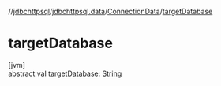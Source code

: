 //[jdbchttpsql](../../../index.md)/[jdbchttpsql.data](../index.md)/[ConnectionData](index.md)/[targetDatabase](target-database.md)

# targetDatabase

[jvm]\
abstract val [targetDatabase](target-database.md): [String](https://kotlinlang.org/api/latest/jvm/stdlib/kotlin/-string/index.html)
